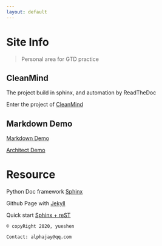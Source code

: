 ```yaml
---
layout: default
---
```


# Site Info

> Personal area for GTD practice
>
>

## CleanMind

The project build in sphinx, and automation by ReadTheDoc

Enter the project of [CleanMind](https://gtd.alphajay.online "cleanMind")


## Markdown Demo

[Markdown Demo](./MDs/README.md)

[Architect Demo](./MDs/Architect.md)

# Resource
Python Doc framework [Sphinx](https://www.sphinx-doc.org/en/master/ "sphinx")

Github Page with [Jekyll](https://help.github.com/en/github/working-with-github-pages/testing-your-github-pages-site-locally-with-jekyll "Testing your GitHub Pages site locally with Jekyll")

Quick start [Sphinx + reST](https://www.cnblogs.com/zzqcn/p/5096876.html "Sphinx + reST")


```
© copyRight 2020, yueshen

Contact: alphajay@qq.com

```
